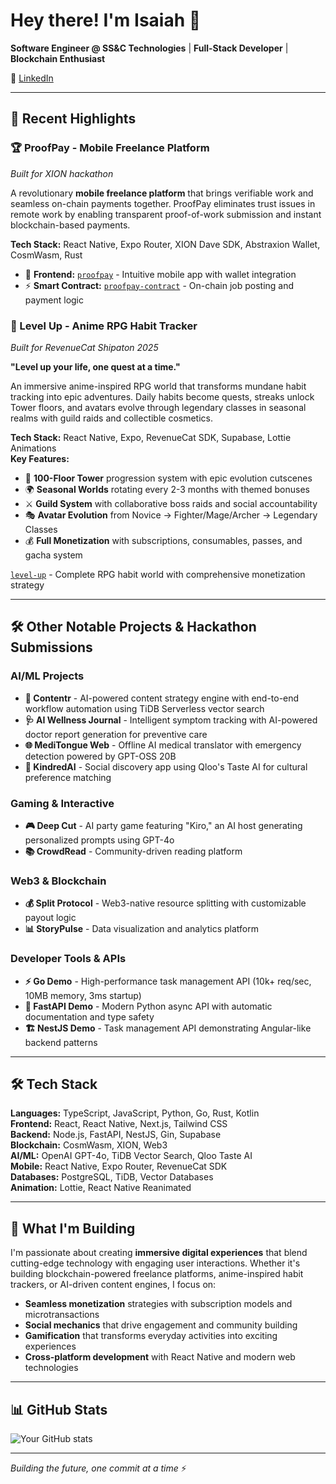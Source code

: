# Hey there! I'm Isaiah 👋

**Software Engineer @ SS&C Technologies** | **Full-Stack Developer** | **Blockchain Enthusiast**

💼 [LinkedIn](https://www.linkedin.com/in/kyisaiah47/)

---

## 🚀 Recent Highlights

### 🏆 ProofPay - Mobile Freelance Platform
*Built for XION hackathon*

A revolutionary **mobile freelance platform** that brings verifiable work and seamless on-chain payments together. ProofPay eliminates trust issues in remote work by enabling transparent proof-of-work submission and instant blockchain-based payments.

**Tech Stack:** React Native, Expo Router, XION Dave SDK, Abstraxion Wallet, CosmWasm, Rust

- 📱 **Frontend:** [`proofpay`](https://github.com/kyisaiah47/proofpay) - Intuitive mobile app with wallet integration
- ⚡ **Smart Contract:** [`proofpay-contract`](https://github.com/kyisaiah47/proofpay-contract) - On-chain job posting and payment logic

### 🗼 Level Up - Anime RPG Habit Tracker
*Built for RevenueCat Shipaton 2025*

**"Level up your life, one quest at a time."**

An immersive anime-inspired RPG world that transforms mundane habit tracking into epic adventures. Daily habits become quests, streaks unlock Tower floors, and avatars evolve through legendary classes in seasonal realms with guild raids and collectible cosmetics.

**Tech Stack:** React Native, Expo, RevenueCat SDK, Supabase, Lottie Animations  
**Key Features:**
- 🗼 **100-Floor Tower** progression system with epic evolution cutscenes
- 🌍 **Seasonal Worlds** rotating every 2-3 months with themed bonuses  
- ⚔️ **Guild System** with collaborative boss raids and social accountability
- 🎭 **Avatar Evolution** from Novice → Fighter/Mage/Archer → Legendary Classes
- 💰 **Full Monetization** with subscriptions, consumables, passes, and gacha system

[`level-up`](https://github.com/kyisaiah47/level-up) - Complete RPG habit world with comprehensive monetization strategy

---

## 🛠️ Other Notable Projects & Hackathon Submissions

### AI/ML Projects
- **🤖 Contentr** - AI-powered content strategy engine with end-to-end workflow automation using TiDB Serverless vector search
- **🩺 AI Wellness Journal** - Intelligent symptom tracking with AI-powered doctor report generation for preventive care  
- **🌐 MediTongue Web** - Offline AI medical translator with emergency detection powered by GPT-OSS 20B
- **🎵 KindredAI** - Social discovery app using Qloo's Taste AI for cultural preference matching

### Gaming & Interactive
- **🎮 Deep Cut** - AI party game featuring "Kiro," an AI host generating personalized prompts using GPT-4o
- **📚 CrowdRead** - Community-driven reading platform

### Web3 & Blockchain  
- **💰 Split Protocol** - Web3-native resource splitting with customizable payout logic
- **📊 StoryPulse** - Data visualization and analytics platform

### Developer Tools & APIs
- **⚡ Go Demo** - High-performance task management API (10k+ req/sec, 10MB memory, 3ms startup)
- **🐍 FastAPI Demo** - Modern Python async API with automatic documentation and type safety
- **🏗️ NestJS Demo** - Task management API demonstrating Angular-like backend patterns

---

## 🛠️ Tech Stack

**Languages:** TypeScript, JavaScript, Python, Go, Rust, Kotlin  
**Frontend:** React, React Native, Next.js, Tailwind CSS  
**Backend:** Node.js, FastAPI, NestJS, Gin, Supabase  
**Blockchain:** CosmWasm, XION, Web3  
**AI/ML:** OpenAI GPT-4o, TiDB Vector Search, Qloo Taste AI  
**Mobile:** React Native, Expo Router, RevenueCat SDK  
**Databases:** PostgreSQL, TiDB, Vector Databases  
**Animation:** Lottie, React Native Reanimated

---

## 🎯 What I'm Building

I'm passionate about creating **immersive digital experiences** that blend cutting-edge technology with engaging user interactions. Whether it's building blockchain-powered freelance platforms, anime-inspired habit trackers, or AI-driven content engines, I focus on:

- **Seamless monetization** strategies with subscription models and microtransactions
- **Social mechanics** that drive engagement and community building  
- **Gamification** that transforms everyday activities into exciting experiences
- **Cross-platform development** with React Native and modern web technologies

---

## 📊 GitHub Stats

![Your GitHub stats](https://github-readme-stats.vercel.app/api?username=kyisaiah47&show_icons=true&theme=radical)

---

*Building the future, one commit at a time* ⚡
